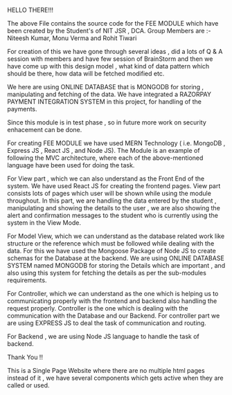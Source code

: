 HELLO THERE!!!

The above File contains the source code for the FEE MODULE which have been created by the Student's of NIT JSR , DCA.
Group Members are :- Niteesh Kumar, Monu Verma and Rohit Tiwari

For creation of this we have gone through several ideas , did a lots of Q & A session with members and have few session of BrainStorm and then we have come up with this design model , what kind of data pattern which should be there, how data will be fetched modified etc.

We here are using ONLINE DATABASE that is MONGODB for storing , manipulating and fetching of the data.
We have integrated a RAZORPAY PAYMENT INTEGRATION SYSTEM in this project, for handling of the payments.

Since this module is in test phase , so in future more work on security enhacement can be done.

For creating FEE MODULE we have used MERN Technology ( i.e. MongoDB , Express JS , React JS , and Node JS).
The Module is an example of following the MVC architecture, where each of the above-mentioned language have been used for doing the task.

For View part , which we can also understand as the Front End of  the system.
We have used React JS for creating the frontend pages. View part consists lots of pages which user will be shown while using the module throughout. In this part,  we are handling the data entered by the student , manipulating and showing the details to the user , we are also showing the alert and confirmation messages to the student who is currently using the system in the View Mode. 

For Model View, which we can understand as the database related work like structure or the reference which must be followed while dealing with the data.
For this we have used the Mongoose Package of Node JS to create schemas for the Database at the backend.
We are using ONLINE DATABASE SYSTEM named MONGODB for storing the Details which are important , and also using this system for fetching the details as per the sub-modules requirements.


For Controller, which we can understand as the one which is helping us to communicating properly with the frontend and backend also handling the request properly.
Controller is the one which is dealing with the communication with the Database and our Backend.
For controller part we are using EXPRESS JS to deal the task of communication and routing.

For Backend , we are using Node JS language to handle the task of backend.

Thank You !!

 This is a Single Page Website where there are no multiple html pages instead of it , we have several components which gets active when they are called or used.


